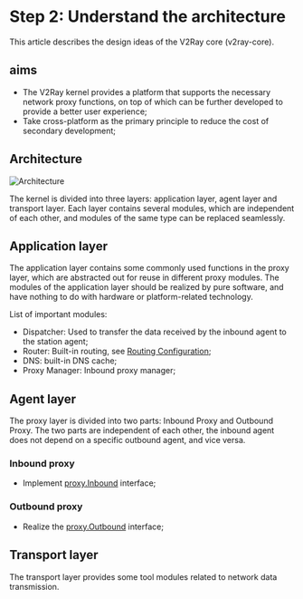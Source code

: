 # Step 2: Understand the architecture

This article describes the design ideas of the V2Ray core (v2ray-core).

## aims

* The V2Ray kernel provides a platform that supports the necessary network proxy functions, on top of which can be further developed to provide a better user experience;
* Take cross-platform as the primary principle to reduce the cost of secondary development;

## Architecture

![Architecture](/arch.svg)

The kernel is divided into three layers: application layer, agent layer and transport layer. Each layer contains several modules, which are independent of each other, and modules of the same type can be replaced seamlessly.

## Application layer

The application layer contains some commonly used functions in the proxy layer, which are abstracted out for reuse in different proxy modules. The modules of the application layer should be realized by pure software, and have nothing to do with hardware or platform-related technology.

List of important modules:

* Dispatcher: Used to transfer the data received by the inbound agent to the station agent;
* Router: Built-in routing, see [Routing Configuration](../../config/routing.md);
* DNS: built-in DNS cache;
* Proxy Manager: Inbound proxy manager;

## Agent layer

The proxy layer is divided into two parts: Inbound Proxy and Outbound Proxy. The two parts are independent of each other, the inbound agent does not depend on a specific outbound agent, and vice versa.

### Inbound proxy

* Implement [proxy.Inbound](https://github.com/v2fly/v2ray-core/blob/master/proxy/proxy.go) interface;

### Outbound proxy

* Realize the [proxy.Outbound](https://github.com/v2fly/v2ray-core/blob/master/proxy/proxy.go) interface;

## Transport layer

The transport layer provides some tool modules related to network data transmission.
